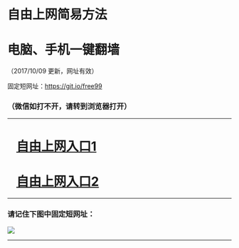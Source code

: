 ﻿# 自由上网简易方法

# 电脑、手机一键翻墙

（2017/10/09 更新，网址有效）

固定短网址：https://git.io/free99

### （微信如打不开，请转到浏览器打开）


***





# &nbsp;&nbsp; <a href="http://ft65818373.fwq-tz-1001.info/fwqtz01.html?t=100900125542 " target="_blank">自由上网入口1</a>
# &nbsp;&nbsp; <a href="http://ft926939.fwq-tz-1002.info/fwqtz02.html?t=100900126313 " target="_blank">自由上网入口2</a>
***

### 请记住下图中固定短网址：

<img src="https://s3-us-west-2.amazonaws.com/fwq-1001/yjfq-20170905okok.png" /> 


***

